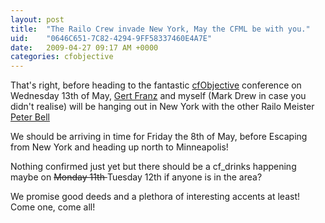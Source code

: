 ```yaml
---
layout: post
title:  "The Railo Crew invade New York, May the CFML be with you."
uid:	"0646C651-7C82-4294-9FF58337460E4A7E"
date:   2009-04-27 09:17 AM +0000
categories: cfobjective
---
```

<p>That's right, before heading to the fantastic <a href="http://www.cfobjective.com/">cfObjective</a> conference on Wednesday 13th of May, <a href="http://www.railo.ch/blog/">Gert Franz</a> and myself (Mark Drew in case you didn't realise) will be hanging out in New York with the other Railo Meister <a href="http://www.pbell.com/">Peter Bell</a></p>
<p>We should be arriving in time for Friday the 8th of May, before Escaping from New York and heading up north to Minneapolis! </p>
<p>Nothing confirmed just yet but there should be a cf_drinks happening maybe on <span style="text-decoration: line-through;"> Monday 11th </span> Tuesday 12th if anyone is in the area? </p>
<p>We promise good deeds and a plethora of interesting accents at least! Come one, come all!</p>